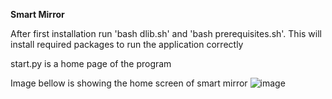 **Smart Mirror**

After first installation run 'bash dlib.sh' and 'bash  prerequisites.sh'. This will install required packages to run the application correctly


start.py is a home page of the program

Image bellow is showing the home screen of smart mirror
![image](https://user-images.githubusercontent.com/29955028/157318652-65846514-7ff1-41c0-8f19-56e5d0aa26b1.png)
